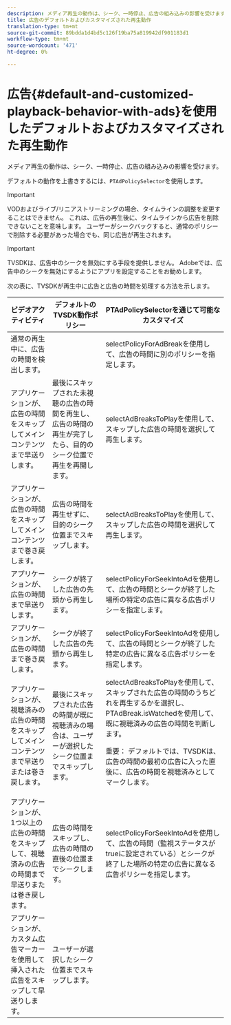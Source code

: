 ```yaml
---
description: メディア再生の動作は、シーク、一時停止、広告の組み込みの影響を受けます。
title: 広告のデフォルトおよびカスタマイズされた再生動作
translation-type: tm+mt
source-git-commit: 89bdda1d4bd5c126f19ba75a819942df901183d1
workflow-type: tm+mt
source-wordcount: '471'
ht-degree: 0%

---
```



# 広告{#default-and-customized-playback-behavior-with-ads}を使用したデフォルトおよびカスタマイズされた再生動作

メディア再生の動作は、シーク、一時停止、広告の組み込みの影響を受けます。

デフォルトの動作を上書きするには、`PTAdPolicySelector`を使用します。

>[!IMPORTANT]
>
>VODおよびライブ/リニアストリーミングの場合、タイムラインの調整を変更することはできません。 これは、広告の再生後に、タイムラインから広告を削除できないことを意味します。 ユーザーがシークバックすると、通常のポリシーで削除する必要があった場合でも、同じ広告が再生されます。

>[!IMPORTANT]
>
>TVSDKは、広告中のシークを無効にする手段を提供しません。 Adobeでは、広告中のシークを無効にするようにアプリを設定することをお勧めします。

次の表に、TVSDKが再生中に広告と広告の時間を処理する方法を示します。

<table id="table_466538B1C2A646B89EB4F9AA111203BE"> 
 <thead> 
  <tr> 
   <th colname="col1" class="entry"><b>ビデオアクティビティ</b></th> 
   <th colname="col2" class="entry"><b>デフォルトのTVSDK動作ポリシー</b></th> 
   <th colname="col3" class="entry"><b>PTAdPolicySelectorを通じて可能なカスタマイズ</b></th>
  </tr>
 </thead>
 <tbody> 
  <tr> 
   <td colname="col1"> 通常の再生中に、広告の時間を検出します。 </td> 
   <td colname="col2"></td> 
   <td colname="col3"><span class="codeph"> selectPolicyForAdBreak</span>を使用して、広告の時間に別のポリシーを指定します。 </td> 
  </tr> 
  <tr> 
   <td colname="col1"> アプリケーションが、広告の時間をスキップしてメインコンテンツまで早送りします。 </td> 
   <td colname="col2"> 最後にスキップされた未視聴の広告の時間を再生し、広告の時間の再生が完了したら、目的のシーク位置で再生を再開します。 </td> 
   <td colname="col3"><span class="codeph"> selectAdBreaksToPlay</span>を使用して、スキップした広告の時間を選択して再生します。 </td> 
  </tr> 
  <tr> 
   <td colname="col1"> アプリケーションが、広告の時間をスキップしてメインコンテンツまで巻き戻します。 </td> 
   <td colname="col2"> 広告の時間を再生せずに、目的のシーク位置までスキップします。 </td> 
   <td colname="col3"><span class="codeph"> selectAdBreaksToPlay</span>を使用して、スキップした広告の時間を選択して再生します。                      </td> 
  </tr> 
  <tr> 
   <td colname="col1"> アプリケーションが、広告の時間まで早送りします。 </td> 
   <td colname="col2"> シークが終了した広告の先頭から再生します。 </td> 
   <td colname="col3"><span class="codeph"> selectPolicyForSeekIntoAd</span>を使用して、広告の時間とシークが終了した場所の特定の広告に異なる広告ポリシーを指定します。 </td> 
  </tr> 
  <tr> 
   <td colname="col1"> アプリケーションが、広告の時間まで巻き戻します。 </td> 
   <td colname="col2"> シークが終了した広告の先頭から再生します。 </td> 
   <td colname="col3"><span class="codeph"> selectPolicyForSeekIntoAd</span>を使用して、広告の時間とシークが終了した特定の広告に異なる広告ポリシーを指定します。 </td> 
  </tr> 
  <tr> 
   <td colname="col1"> アプリケーションが、視聴済みの広告の時間をスキップしてメインコンテンツまで早送りまたは巻き戻します。 </td> 
   <td colname="col2"> 最後にスキップされた広告の時間が既に視聴済みの場合は、ユーザーが選択したシーク位置までスキップします。 </td> 
   <td colname="col3"><span class="codeph"> selectAdBreaksToPlay</span>を使用して、スキップされた広告の時間のうちどれを再生するかを選択し、<span class="codeph"> PTAdBreak.isWatched</span>を使用して、既に視聴済みの広告の時間を判断します。 <p> <p>重要： デフォルトでは、TVSDKは、広告の時間の最初の広告に入った直後に、広告の時間を視聴済みとしてマークします。 </p> </p> </td> 
  </tr> 
  <tr> 
   <td colname="col1"> アプリケーションが、1つ以上の広告の時間をスキップして、視聴済みの広告の時間まで早送りまたは巻き戻します。 </td> 
   <td colname="col2"> 広告の時間をスキップし、広告の時間の直後の位置までシークします。 </td> 
   <td colname="col3"><span class="codeph"> selectPolicyForSeekIntoAd</span>を使用して、広告の時間（監視ステータスがtrueに設定されている）とシークが終了した場所の特定の広告に異なる広告ポリシーを指定します。 </td> 
  </tr> 
  <tr> 
   <td colname="col1"> アプリケーションが、カスタム広告マーカーを使用して挿入された広告をスキップして早送りします。 </td> 
   <td colname="col2"> ユーザーが選択したシーク位置までスキップします。 </td> 
   <td colname="col3"></td> 
  </tr> 
 </tbody> 
</table>